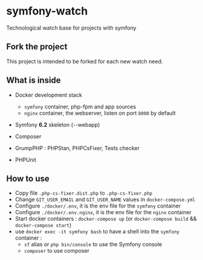 # symfony-watch
Technological watch base for projects with symfony

## Fork the project

This project is intended to be forked for each new watch need.

## What is inside

- Docker development stack
  
  * `symfony` container, php-fpm and app sources
  * `nginx` container, the webserver, listen on port `8000` by default    

- Symfony **6.2** skeleton (--webapp)
- Composer
- GrumpPHP : PHPStan, PHPCsFixer, Tests checker
- PHPUnit

## How to use

* Copy file `.php-cs-fixer.dist.php` to `.php-cs-fixer.php`
* Change `GIT_USER_EMAIL` and `GIT_USER_NAME` values in `docker-compose.yml`
* Configure `./docker/.env`, it is the env file for the `symfony` container
* Configure `./docker/.env.nginx`, it is the env file for the `nginx` container
* Start docker containers : `docker-compose up` (or `docker-compose build` && `docker-compose start`)
* use `docker exec -it symfony bash` to have a shell into the `symfony` container :
    * `sf` alias or `php bin/console` to use the Symfony console
    * `composer` to use composer